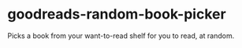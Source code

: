 # goodreads-random-book-picker
Picks a book from your want-to-read shelf for you to read, at random. 
